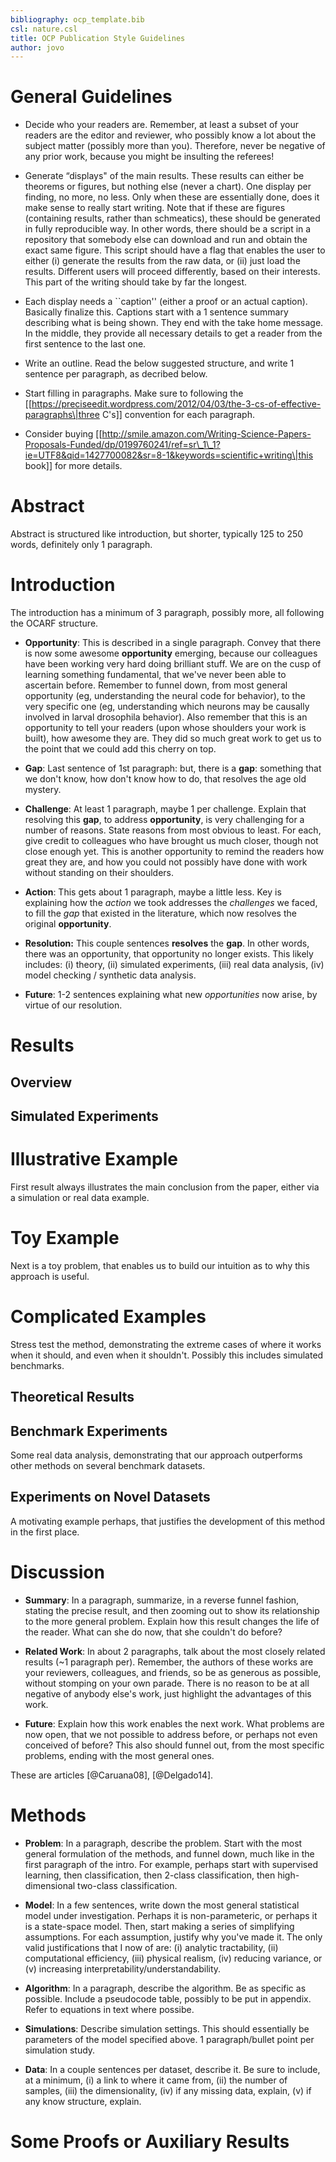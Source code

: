 ```yaml
---
bibliography: ocp_template.bib
csl: nature.csl
title: OCP Publication Style Guidelines
author: jovo
---
```


General Guidelines
==================

-   Decide who your readers are. Remember, at least a subset of your readers are
    the editor and reviewer, who possibly know a lot about the subject matter
    (possibly more than you). Therefore, never be negative of any prior work,
    because you might be insulting the referees!

-   Generate “displays" of the main results. These results can either be
    theorems or figures, but nothing else (never a chart). One display per
    finding, no more, no less. Only when these are essentially done, does it
    make sense to really start writing. Note that if these are figures
    (containing results, rather than schmeatics), these should be generated in
    fully reproducible way. In other words, there should be a script in a
    repository that somebody else can download and run and obtain the exact same
    figure. This script should have a flag that enables the user to either (i)
    generate the results from the raw data, or (ii) just load the results.
    Different users will proceed differently, based on their interests. This
    part of the writing should take by far the longest.

-   Each display needs a \`\`caption'' (either a proof or an actual caption).
    Basically finalize this. Captions start with a 1 sentence summary describing
    what is being shown. They end with the take home message. In the middle,
    they provide all necessary details to get a reader from the first sentence
    to the last one.  
    

-   Write an outline. Read the below suggested structure, and write 1 sentence
    per paragraph, as decribed below.

-   Start filling in paragraphs. Make sure to following the
    [[https://preciseedit.wordpress.com/2012/04/03/the-3-cs-of-effective-paragraphs\|three
    C's]] convention for each paragraph.

-   Consider buying
    [[http://smile.amazon.com/Writing-Science-Papers-Proposals-Funded/dp/0199760241/ref=sr\_1\_1?ie=UTF8&qid=1427700082&sr=8-1&keywords=scientific+writing\|this
    book]] for more details.

Abstract
========

Abstract is structured like introduction, but shorter, typically 125 to 250
words, definitely only 1 paragraph.

Introduction
============

The introduction has a minimum of 3 paragraph, possibly more, all following the
OCARF structure.

-   **Opportunity**: This is described in a single paragraph. Convey that there
    is now some awesome **opportunity** emerging, because our colleagues have
    been working very hard doing brilliant stuff. We are on the cusp of learning
    something fundamental, that we've never been able to ascertain before.
    Remember to funnel down, from most general opportunity (eg, understanding
    the neural code for behavior), to the very specific one (eg, understanding
    which neurons may be causally involved in larval drosophila behavior). Also
    remember that this is an opportunity to tell your readers (upon whose
    shoulders your work is built), how awesome they are. They did so much great
    work to get us to the point that we could add this cherry on top.

-   **Gap**: Last sentence of 1st paragraph: but, there is a **gap**: something
    that we don't know, how don't know how to do, that resolves the age old
    mystery.

-   **Challenge**: At least 1 paragraph, maybe 1 per challenge. Explain that
    resolving this **gap**, to address **opportunity**, is very challenging for
    a number of reasons. State reasons from most obvious to least. For each,
    give credit to colleagues who have brought us much closer, though not close
    enough yet. This is another opportunity to remind the readers how great they
    are, and how you could not possibly have done with work without standing on
    their shoulders.

-   **Action**: This gets about 1 paragraph, maybe a little less. Key is
    explaining how the *action* we took addresses the *challenges* we faced, to
    fill the *gap* that existed in the literature, which now resolves the
    original **opportunity**.

-   **Resolution:** This couple sentences **resolves** the **gap**. In other
    words, there was an opportunity, that opportunity no longer exists. This
    likely includes: (i) theory, (ii) simulated experiments, (iii) real data
    analysis, (iv) model checking / synthetic data analysis.

-   **Future**: 1-2 sentences explaining what new *opportunities* now arise, by
    virtue of our resolution.

Results
=======

Overview
--------

Simulated Experiments
---------------------

Illustrative Example
====================

First result always illustrates the main conclusion from the paper, either via a
simulation or real data example.

Toy Example
===========

Next is a toy problem, that enables us to build our intuition as to why this
approach is useful.

Complicated Examples
====================

Stress test the method, demonstrating the extreme cases of where it works when
it should, and even when it shouldn't. Possibly this includes simulated
benchmarks.

Theoretical Results
-------------------

Benchmark Experiments
---------------------

Some real data analysis, demonstrating that our approach outperforms other
methods on several benchmark datasets.

Experiments on Novel Datasets
-----------------------------

A motivating example perhaps, that justifies the development of this method in
the first place.

Discussion
==========

-   **Summary**: In a paragraph, summarize, in a reverse funnel fashion, stating
    the precise result, and then zooming out to show its relationship to the
    more general problem. Explain how this result changes the life of the
    reader. What can she do now, that she couldn't do before?

-   **Related Work**: In about 2 paragraphs, talk about the most closely related
    results (\~1 paragraph per). Remember, the authors of these works are your
    reviewers, colleagues, and friends, so be as generous as possible, without
    stomping on your own parade. There is no reason to be at all negative of
    anybody else's work, just highlight the advantages of this work.

-   **Future**: Explain how this work enables the next work. What problems are
    now open, that we not possible to address before, or perhaps not even
    conceived of before? This also should funnel out, from the most specific
    problems, ending with the most general ones.

These are articles [@Caruana08], [@Delgado14].

Methods
=======

-   **Problem**: In a paragraph, describe the problem. Start with the most
    general formulation of the methods, and funnel down, much like in the first
    paragraph of the intro. For example, perhaps start with supervised learning,
    then classification, then 2-class classification, then high-dimensional
    two-class classification.

-   **Model**: In a few sentences, write down the most general statistical model
    under investigation. Perhaps it is non-parameteric, or perhaps it is a
    state-space model. Then, start making a series of simplifying assumptions.
    For each assumption, justify why you've made it. The only valid
    justifications that I now of are: (i) analytic tractability, (ii)
    computational efficiency, (iii) physical realism, (iv) reducing variance, or
    (v) increasing interpretability/understandability.

-   **Algorithm**: In a paragraph, describe the algorithm. Be as specific as
    possible. Include a pseudocode table, possibly to be put in appendix. Refer
    to equations in text where possibe.

-   **Simulations**: Describe simulation settings. This should essentially be
    parameters of the model specified above. 1 paragraph/bullet point per
    simulation study.

-   **Data**: In a couple sentences per dataset, describe it. Be sure to
    include, at a minimum, (i) a link to where it came from, (ii) the number of
    samples, (iii) the dimensionality, (iv) if any missing data, explain, (v) if
    any know structure, explain.

Some Proofs or Auxiliary Results
================================
